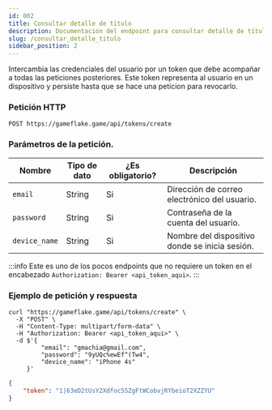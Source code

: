 ```yaml
---
id: 002 
title: Consultar detalle de título
description: Documentación del endpoint para consultar detalle de título
slug: /consultar_detalle_titulo
sidebar_position: 2
---
```


Intercambia las credenciales del usuario por un token que debe acompañar
a todas las peticiones posteriores. Este token representa al usuario en un
dispositivo y persiste hasta que se hace una peticion para revocarlo.

### Petición HTTP
`POST https://gameflake.game/api/tokens/create`

### Parámetros de la petición.
| Nombre        | Tipo de dato | ¿Es obligatorio? | Descripción                                    |
| ------------- | ------------ | ---------------- | ---------------------------------------------- |
| `email`       | String       | Si               | Dirección de correo electrónico del usuario.   |
| `password`    | String       | Si               | Contraseña de la cuenta del usuario.           |
| `device_name` | String       | Si               | Nombre del dispositivo donde se inicia sesión. |

:::info
Este es uno de los pocos endpoints que no requiere un token en el encabezado `Authorization: Bearer <api_token_aqui>`.
:::


### Ejemplo de petición y respuesta
```shell title="Ejemplo de petición"
curl "https://gameflake.game/api/tokens/create" \
  -X "POST" \
  -H "Content-Type: multipart/form-data" \
  -H "Authorization: Bearer <api_token_aqui>" \
  -d $'{
         "email": "gmachia@gmail.com",
         "password": "9yUQc%ewEf^(Tw4",
         "device_name": "iPhone 4s"
     }'
```

```json title="Ejemplo de respuesta"
{
    "token": "1|63eD2tUsY2Xdfoc5SZgFtWCobvjRYbeioT2XZZYU"
}
```
